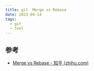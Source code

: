 ```yaml
---
title: git  Merge vs Rebase
date: 2023-04-14
tags:
  - git
  - tool
---
```


## 参考

- [Merge vs Rebase - 知乎 (zhihu.com)](https://zhuanlan.zhihu.com/p/57872388)